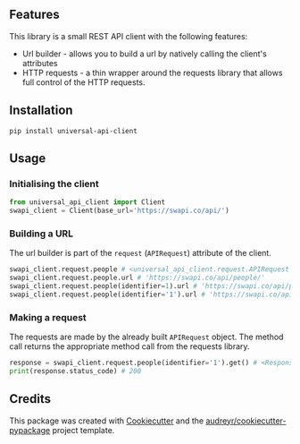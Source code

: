 ## Features

This library is a small REST API client with the following features:

  - Url builder - allows you to build a url by natively calling the
    client's attributes
  - HTTP requests - a thin wrapper around the requests library that
    allows full control of the HTTP requests.

## Installation

`pip install universal-api-client`

## Usage

### Initialising the client

``` python
from universal_api_client import Client
swapi_client = Client(base_url='https://swapi.co/api/')
```

### Building a URL

The url builder is part of the `request` (`APIRequest`) attribute of the
client.

``` python
swapi_client.request.people # <universal_api_client.request.APIRequest at 0x1093c3eb8>
swapi_client.request.people.url # 'https://swapi.co/api/people/'
swapi_client.request.people(identifier=1).url # 'https://swapi.co/api/people/1/'
swapi_client.request.people(identifier='1').url # 'https://swapi.co/api/people/1/'
```

### Making a request

The requests are made by the already built `APIRequest` object. The
method call returns the appropriate method call from the requests
library.

``` python
response = swapi_client.request.people(identifier='1').get() # <Response [200]>
print(response.status_code) # 200
```

## Credits

This package was created with
[Cookiecutter](https://github.com/audreyr/cookiecutter) and the
[audreyr/cookiecutter-pypackage](https://github.com/audreyr/cookiecutter-pypackage)
project template.
